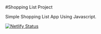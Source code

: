 #Shopping List Project

Simple Shopping List App Using Javascript.

[![Netlify Status](https://api.netlify.com/api/v1/badges/c226d1fe-99ef-4886-b4ff-7d8895231c5c/deploy-status)](https://app.netlify.com/sites/shoppinglist-by-samarth/deploys)

